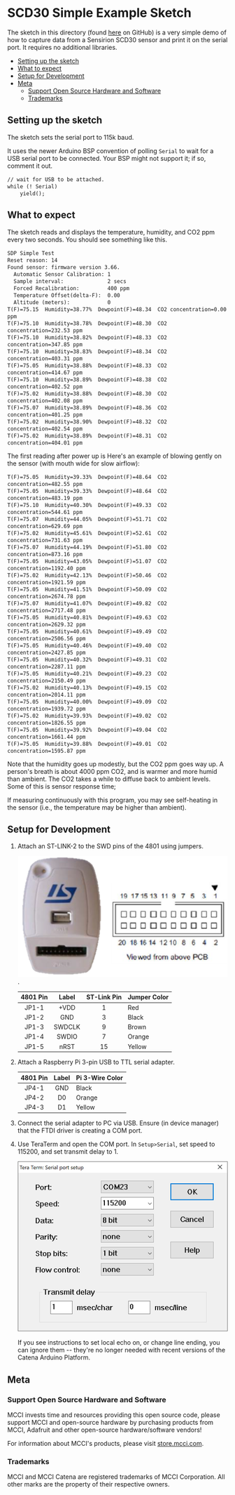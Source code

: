# SCD30 Simple Example Sketch

The sketch in this directory (found [here](https://github.com/mcci-catena/MCCI_Catena_SCD30/examples/scd30_simple) on GitHub) is a very simple demo of how to capture data from a Sensirion SCD30 sensor and print it on the serial port. It requires no additional libraries.

<!-- TOC depthFrom:2 updateOnSave:true -->

- [Setting up the sketch](#setting-up-the-sketch)
- [What to expect](#what-to-expect)
- [Setup for Development](#setup-for-development)
- [Meta](#meta)
	- [Support Open Source Hardware and Software](#support-open-source-hardware-and-software)
	- [Trademarks](#trademarks)

<!-- /TOC -->

## Setting up the sketch

The sketch sets the serial port to 115k baud.

It uses the newer Arduino BSP convention of polling `Serial` to wait for a USB serial port to be connected. Your BSP might not support it; if so, comment it out.

```c+++
// wait for USB to be attached.
while (! Serial)
    yield();
```

## What to expect

The sketch reads and displays the temperature, humidity, and CO2 ppm every two seconds. You should see something like this.

```log
SDP Simple Test
Reset reason: 14
Found sensor: firmware version 3.66.
  Automatic Sensor Calibration: 1
  Sample interval:              2 secs
  Forced Recalibration:         400 ppm
  Temperature Offset(delta-F):  0.00
  Altitude (meters):            0
T(F)=75.15  Humidity=38.77%  Dewpoint(F)=48.34  CO2 concentration=0.00 ppm
T(F)=75.10  Humidity=38.78%  Dewpoint(F)=48.30  CO2 concentration=232.53 ppm
T(F)=75.10  Humidity=38.82%  Dewpoint(F)=48.33  CO2 concentration=347.85 ppm
T(F)=75.10  Humidity=38.83%  Dewpoint(F)=48.34  CO2 concentration=403.31 ppm
T(F)=75.05  Humidity=38.88%  Dewpoint(F)=48.33  CO2 concentration=414.67 ppm
T(F)=75.10  Humidity=38.89%  Dewpoint(F)=48.38  CO2 concentration=402.52 ppm
T(F)=75.02  Humidity=38.88%  Dewpoint(F)=48.30  CO2 concentration=402.08 ppm
T(F)=75.07  Humidity=38.89%  Dewpoint(F)=48.36  CO2 concentration=401.25 ppm
T(F)=75.02  Humidity=38.90%  Dewpoint(F)=48.32  CO2 concentration=402.54 ppm
T(F)=75.02  Humidity=38.89%  Dewpoint(F)=48.31  CO2 concentration=404.01 ppm
```

The first reading after power up is
Here's an example of blowing gently on the sensor (with mouth wide for slow airflow):

```log
T(F)=75.05  Humidity=39.33%  Dewpoint(F)=48.64  CO2 concentration=482.55 ppm
T(F)=75.05  Humidity=39.33%  Dewpoint(F)=48.64  CO2 concentration=483.19 ppm
T(F)=75.10  Humidity=40.30%  Dewpoint(F)=49.33  CO2 concentration=544.61 ppm
T(F)=75.07  Humidity=44.05%  Dewpoint(F)=51.71  CO2 concentration=629.69 ppm
T(F)=75.02  Humidity=45.61%  Dewpoint(F)=52.61  CO2 concentration=731.63 ppm
T(F)=75.07  Humidity=44.19%  Dewpoint(F)=51.80  CO2 concentration=873.16 ppm
T(F)=75.05  Humidity=43.05%  Dewpoint(F)=51.07  CO2 concentration=1192.40 ppm
T(F)=75.02  Humidity=42.13%  Dewpoint(F)=50.46  CO2 concentration=1921.59 ppm
T(F)=75.05  Humidity=41.51%  Dewpoint(F)=50.09  CO2 concentration=2674.78 ppm
T(F)=75.07  Humidity=41.07%  Dewpoint(F)=49.82  CO2 concentration=2717.48 ppm
T(F)=75.05  Humidity=40.81%  Dewpoint(F)=49.63  CO2 concentration=2629.32 ppm
T(F)=75.05  Humidity=40.61%  Dewpoint(F)=49.49  CO2 concentration=2506.56 ppm
T(F)=75.05  Humidity=40.46%  Dewpoint(F)=49.40  CO2 concentration=2427.85 ppm
T(F)=75.05  Humidity=40.32%  Dewpoint(F)=49.31  CO2 concentration=2287.11 ppm
T(F)=75.05  Humidity=40.21%  Dewpoint(F)=49.23  CO2 concentration=2150.49 ppm
T(F)=75.02  Humidity=40.13%  Dewpoint(F)=49.15  CO2 concentration=2014.11 ppm
T(F)=75.05  Humidity=40.00%  Dewpoint(F)=49.09  CO2 concentration=1939.72 ppm
T(F)=75.02  Humidity=39.93%  Dewpoint(F)=49.02  CO2 concentration=1826.55 ppm
T(F)=75.05  Humidity=39.92%  Dewpoint(F)=49.04  CO2 concentration=1661.44 ppm
T(F)=75.05  Humidity=39.88%  Dewpoint(F)=49.01  CO2 concentration=1595.87 ppm
```

Note that the humidity goes up modestly, but the CO2 ppm goes way up. A person's breath is about 4000 ppm CO2, and is warmer and more humid than ambient. The CO2 takes a while to diffuse back to ambient levels. Some of this is sensor response time;

If measuring continuously with this program, you may see self-heating in the sensor (i.e., the temperature may be higher than ambient).

## Setup for Development

1. Attach an ST-LINK-2 to the SWD pins of the 4801 using jumpers.

   ![Reference Picture of ST-Link-2](../../assets/stlink-layout.png).

   | 4801 Pin |  Label | ST-Link Pin | Jumper Color
   |:--------:|:------:|:-----------:|---------------
   |   JP1-1  |  +VDD  |      1      | Red
   |   JP1-2  |   GND  |      3      | Black
   |   JP1-3  | SWDCLK |      9      | Brown
   |   JP1-4  | SWDIO  |      7      | Orange
   |   JP1-5  |  nRST  |     15      | Yellow

2. Attach a Raspberry Pi 3-pin USB to TTL serial adapter.

   | 4801 Pin |  Label |    Pi 3-Wire Color
   |:--------:|:------:|:------------------------
   |   JP4-1  |  GND   |     Black
   |   JP4-2  |   D0   |     Orange
   |   JP4-3  |   D1   |     Yellow

3. Connect the serial adapter to PC via USB.  Ensure (in device manager) that the FTDI driver is creating a COM port.

4. Use TeraTerm and open the COM port. In `Setup>Serial`, set speed to 115200, and set transmit delay to 1.

   ![Tera Term Setup>Serial](../../assets/TeraTerm-setup-serial.png)

   If you see instructions to set local echo on, or change line ending, you can ignore them -- they're no longer needed with recent versions of the Catena Arduino Platform.

## Meta

### Support Open Source Hardware and Software

MCCI invests time and resources providing this open source code, please support MCCI and open-source hardware by purchasing products from MCCI, Adafruit and other open-source hardware/software vendors!

For information about MCCI's products, please visit [store.mcci.com](https://store.mcci.com/).

### Trademarks

MCCI and MCCI Catena are registered trademarks of MCCI Corporation. All other marks are the property of their respective owners.

